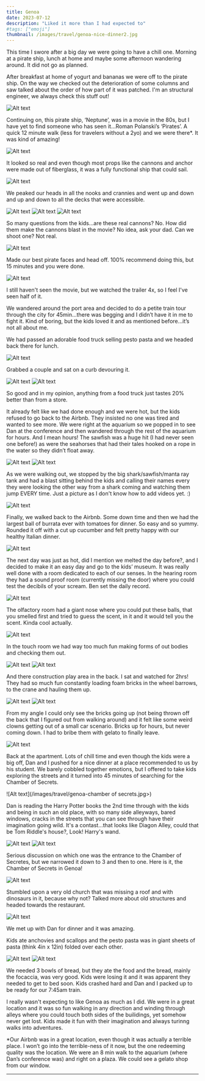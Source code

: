 ```yaml
---
title: Genoa
date: 2023-07-12
description: "Liked it more than I had expected to"
#tags: ["emoji"]
thumbnail: /images/travel/genoa-nice-dinner2.jpg
---
```


This time I swore after a big day we were going to have a chill one. Morning at a pirate ship, lunch at home and maybe some afternoon wandering around. It did not go as planned.

After breakfast at home of yogurt and bananas we were off to the pirate ship. On the way we checked out the deterioration of some columns and saw talked about the order of how part of it was patched. I'm an structural engineer, we always check this stuff out!

![Alt text](/images/travel/genoa-wall.jpg)

Continuing on, this pirate ship, ‘Neptune’, was in a movie in the 80s, but I have yet to find someone who has seen it…Roman Polanski’s ‘Pirates’. A quick 12 minute walk (less for travelers without a 2yo) and we were there*. It was kind of amazing! 

![Alt text](/images/travel/Genoa-pirate-boarding.jpg)

It looked so real and even though most props like the cannons and anchor were made out of fiberglass, it was a fully functional ship that could sail. 

![Alt text](/images/travel/genoa-pirate-anchor.jpg)

We peaked our heads in all the nooks and crannies and went up and down and up and down to all the decks that were accessible. 

![Alt text](/images/travel/genoa-pirate-max.jpg)
![Alt text](/images/travel/genoa-pirate-ben.jpg)
![Alt text](/images/travel/genoa-pirate-mast.jpg)

So many questions from the kids…are these real cannons? No. How did them make the cannons blast in the movie? No idea, ask your dad. Can we shoot one? Not real.

![Alt text](/images/travel/genoa-pirate-canon.jpg)

Made our best pirate faces and head off. 100% recommend doing this, but 15 minutes and you were done. 

![Alt text](/images/travel/genoa-pirate-faces.jpg)

I still haven't seen the movie, but we watched the trailer 4x, so I feel I've seen half of it.

We wandered around the port area and decided to do a petite train tour through the city for 45min…there was begging and I didn’t have it in me to fight it. Kind of boring, but the kids loved it and as mentioned before…it’s not all about me.

We had passed an adorable food truck selling pesto pasta and we headed back there for lunch. 

![Alt text](/images/travel/genoa-food-truck.jpg)

Grabbed a couple and sat on a curb devouring it. 

![Alt text](/images/travel/genoa-eating-lunch.jpg)
![Alt text](/images/travel/genoa-lunch.jpg)

So good and in my opinion, anything from a food truck just tastes 20% better than from a store.

It already felt like we had done enough and we were hot, but the kids refused to go back to the Airbnb. They insisted no one was tired and wanted to see more. We were right at the aquarium so we popped in to see Dan at the conference and then wandered through the rest of the aquarium for hours. And I mean hours! The sawfish was a huge hit (I had never seen one before!) as were the seahorses that had their tales hooked on a rope in the water so they didn’t float away. 

![Alt text](/images/travel/genoa-sawfish.jpg)
![Alt text](/images/travel/genoa-seahorse.jpg)

As we were walking out, we stopped by the big shark/sawfish/manta ray tank and had a blast sitting behind the kids and calling their names every they were looking the other way from a shark coming and watching them jump EVERY time. Just a picture as I don't know how to add videos yet. :)

![Alt text](/images/travel/genoa-shark.jpg)

Finally, we walked back to the Airbnb. Some down time and then we had the largest ball of burrata ever with tomatoes for dinner. So easy and so yummy. Rounded it off with a cut up cucumber and felt pretty happy with our healthy Italian dinner.

![Alt text](/images/travel/Genoa-dinner.jpg)

The next day was just as hot, did I mention we melted the day before?, and I decided to make it an easy day and go to the kids’ museum. It was really well done with a room dedicated to each of our senses. In the hearing room they had a sound proof room (currently missing the door) where you could test the decibils of your scream. Ben set the daily record.

![Alt text](/images/travel/genoa-kids-museum.jpg)

The olfactory room had a giant nose where you could put these balls, that you smelled first and tried to guess the scent, in it and it would tell you the scent. Kinda cool actually.

![Alt text](/images/travel/genoa-nose.jpg)

In the touch room we had way too much fun making forms of out bodies and checking them out. 

![Alt text](/images/travel/genoa-sara-sam.jpg)
![Alt text](/images/travel/genoa-sara-sam2.jpg)

And there construction play area in the back. I sat and watched for 2hrs! They had so much fun constantly loading foam bricks in the wheel barrows, to the crane and hauling them up. 

![Alt text](/images/travel/genoa-crane1.jpg)
![Alt text](/images/travel/genoa-crane3.jpg)

From my angle I could only see the bricks going up (not being thrown off the back that I figured out from walking around) and it felt like some weird clowns getting out of a small car scenario. Bricks up for hours, but never coming down. I had to bribe them with gelato to finally leave.

![Alt text](/images/travel/genoa-crane2.jpg)

Back at the apartment. Lots of chill time and even though the kids were a big off, Dan and I pushed for a nice dinner at a place recommended to us by his student. We barely cobbled together emotions, but I offered to take kids exploring the streets and it turned into 45 minutes of searching for the Chamber of Secrets. 

![Alt text](/images/travel/genoa-chamber of secrets.jpg>)

Dan is reading the Harry Potter books the 2nd time through with the kids and being in such an old place, with so many side alleyways, bared windows, cracks in the streets that you can see through have their imagination going wild. It's a contast...that looks like Diagon Alley, could that be Tom Riddle's house?, Look! Harry's wand. 

![Alt text](/images/travel/genoa-chamber-of-secrets2.jpg)
![Alt text](/images/travel/genoa-chamber-of-secrets3.jpg)

Serious discussion on which one was the entrance to the Chamber of Secretes, but we narrowed it down to 3 and then to one. Here is it, the Chamber of Secrets in Genoa!

![Alt text](/images/travel/genoa-actual-chamber.jpg)

Stumbled upon a very old church that was missing a roof and with dinosaurs in it, because why not? Talked more about old structures and headed towards the restaurant. 

![Alt text](/images/travel/genoa-old-building.jpg)

We met up with Dan for dinner and it was amazing. 


Kids ate anchovies and scallops and the pesto pasta was in giant sheets of pasta (think 4in x 12in) folded over each other.

![Alt text](/images/travel/genoa-nice-dinner4.jpg)
![Alt text](/images/travel/genoa-nice-dinner3.jpg)

 We needed 3 bowls of bread, but they ate the food and the bread, mainly the focaccia, was very good. Kids were losing it and it was apparent they needed to get to bed soon. Kids crashed hard and Dan and I packed up to be ready for our 7:45am train.

I really wasn't expecting to like Genoa as much as I did. We were in a great location and it was so fun walking in any direction and winding through alleys where you could touch both sides of the builidings, yet somehow never get lost. Kids made it fun with their imagination and always turinng walks into adventures.

*Our Airbnb was in a great location, even though it was actually a terrible place. I won’t go into the terrible-ness of it now, but the one redeeming quality was the location. We were an 8 min walk to the aquarium (where Dan’s conference was) and right on a plaza. We could see a gelato shop from our window. 

---